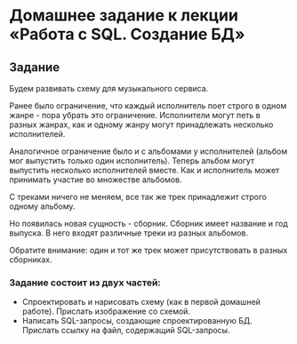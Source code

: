 # Домашнее задание к лекции «Работа с SQL. Создание БД»
## Задание


Будем развивать схему для музыкального сервиса.

Ранее было ограничение, что каждый исполнитель поет строго в одном жанре - пора убрать это ограничение. Исполнители могут петь в разных жанрах, как и одному жанру могут принадлежать несколько исполнителей.

Аналогичное ограничение было и с альбомами у исполнителей (альбом мог выпустить только один исполнитель). Теперь альбом могут выпустить несколько исполнителей вместе. Как и исполнитель может принимать участие во множестве альбомов.

С треками ничего не меняем, все так же трек принадлежит строго одному альбому.

Но появилась новая сущность - сборник. Сборник имеет название и год выпуска. В него входят различные треки из разных альбомов.

Обратите внимание: один и тот же трек может присутствовать в разных сборниках.

### Задание состоит из двух частей:

- Спроектировать и нарисовать схему (как в первой домашней работе). Прислать изображение со схемой.
- Написать SQL-запросы, создающие спроектированную БД. Прислать ссылку на файл, содержащий SQL-запросы.
